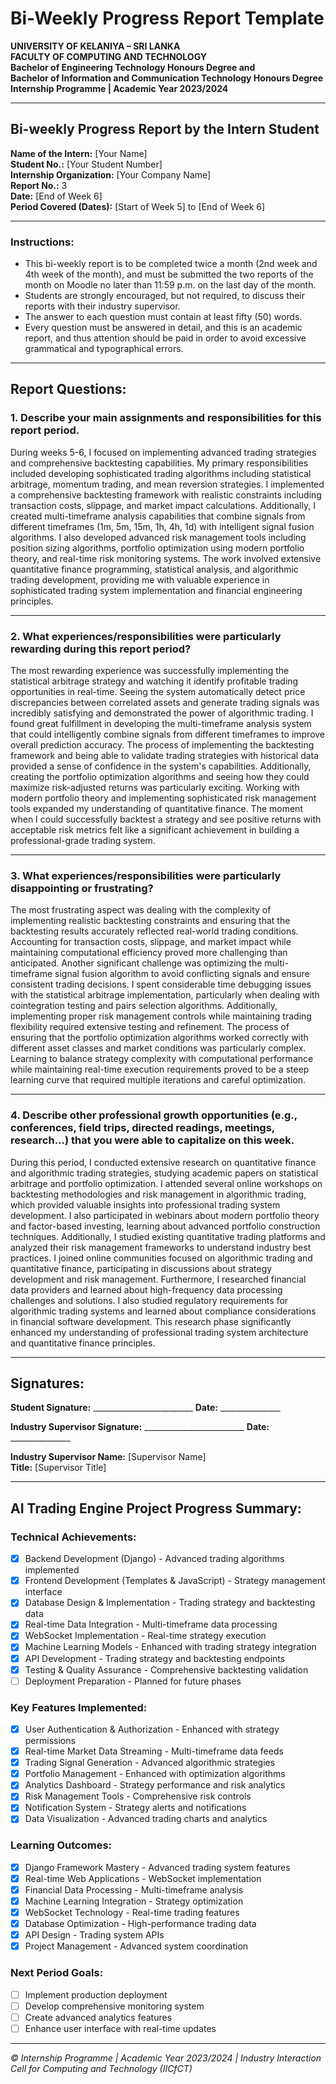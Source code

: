# Bi-Weekly Progress Report Template

**UNIVERSITY OF KELANIYA – SRI LANKA**  
**FACULTY OF COMPUTING AND TECHNOLOGY**  
**Bachelor of Engineering Technology Honours Degree and**  
**Bachelor of Information and Communication Technology Honours Degree**  
**Internship Programme | Academic Year 2023/2024**

---

## Bi-weekly Progress Report by the Intern Student

**Name of the Intern:** [Your Name]  
**Student No.:** [Your Student Number]  
**Internship Organization:** [Your Company Name]  
**Report No.:** 3  
**Date:** [End of Week 6]  
**Period Covered (Dates):** [Start of Week 5] to [End of Week 6]

---

### Instructions:
- This bi-weekly report is to be completed twice a month (2nd week and 4th week of the month), and must be submitted the two reports of the month on Moodle no later than 11:59 p.m. on the last day of the month.
- Students are strongly encouraged, but not required, to discuss their reports with their industry supervisor.
- The answer to each question must contain at least fifty (50) words.
- Every question must be answered in detail, and this is an academic report, and thus attention should be paid in order to avoid excessive grammatical and typographical errors.

---

## Report Questions:

### 1. Describe your main assignments and responsibilities for this report period.

During weeks 5-6, I focused on implementing advanced trading strategies and comprehensive backtesting capabilities. My primary responsibilities included developing sophisticated trading algorithms including statistical arbitrage, momentum trading, and mean reversion strategies. I implemented a comprehensive backtesting framework with realistic constraints including transaction costs, slippage, and market impact calculations. Additionally, I created multi-timeframe analysis capabilities that combine signals from different timeframes (1m, 5m, 15m, 1h, 4h, 1d) with intelligent signal fusion algorithms. I also developed advanced risk management tools including position sizing algorithms, portfolio optimization using modern portfolio theory, and real-time risk monitoring systems. The work involved extensive quantitative finance programming, statistical analysis, and algorithmic trading development, providing me with valuable experience in sophisticated trading system implementation and financial engineering principles.

---

### 2. What experiences/responsibilities were particularly rewarding during this report period?

The most rewarding experience was successfully implementing the statistical arbitrage strategy and watching it identify profitable trading opportunities in real-time. Seeing the system automatically detect price discrepancies between correlated assets and generate trading signals was incredibly satisfying and demonstrated the power of algorithmic trading. I found great fulfillment in developing the multi-timeframe analysis system that could intelligently combine signals from different timeframes to improve overall prediction accuracy. The process of implementing the backtesting framework and being able to validate trading strategies with historical data provided a sense of confidence in the system's capabilities. Additionally, creating the portfolio optimization algorithms and seeing how they could maximize risk-adjusted returns was particularly exciting. Working with modern portfolio theory and implementing sophisticated risk management tools expanded my understanding of quantitative finance. The moment when I could successfully backtest a strategy and see positive returns with acceptable risk metrics felt like a significant achievement in building a professional-grade trading system.

---

### 3. What experiences/responsibilities were particularly disappointing or frustrating?

The most frustrating aspect was dealing with the complexity of implementing realistic backtesting constraints and ensuring that the backtesting results accurately reflected real-world trading conditions. Accounting for transaction costs, slippage, and market impact while maintaining computational efficiency proved more challenging than anticipated. Another significant challenge was optimizing the multi-timeframe signal fusion algorithm to avoid conflicting signals and ensure consistent trading decisions. I spent considerable time debugging issues with the statistical arbitrage implementation, particularly when dealing with cointegration testing and pairs selection algorithms. Additionally, implementing proper risk management controls while maintaining trading flexibility required extensive testing and refinement. The process of ensuring that the portfolio optimization algorithms worked correctly with different asset classes and market conditions was particularly complex. Learning to balance strategy complexity with computational performance while maintaining real-time execution requirements proved to be a steep learning curve that required multiple iterations and careful optimization.

---

### 4. Describe other professional growth opportunities (e.g., conferences, field trips, directed readings, meetings, research...) that you were able to capitalize on this week.

During this period, I conducted extensive research on quantitative finance and algorithmic trading strategies, studying academic papers on statistical arbitrage and portfolio optimization. I attended several online workshops on backtesting methodologies and risk management in algorithmic trading, which provided valuable insights into professional trading system development. I also participated in webinars about modern portfolio theory and factor-based investing, learning about advanced portfolio construction techniques. Additionally, I studied existing quantitative trading platforms and analyzed their risk management frameworks to understand industry best practices. I joined online communities focused on algorithmic trading and quantitative finance, participating in discussions about strategy development and risk management. Furthermore, I researched financial data providers and learned about high-frequency data processing challenges and solutions. I also studied regulatory requirements for algorithmic trading systems and learned about compliance considerations in financial software development. This research phase significantly enhanced my understanding of professional trading system architecture and quantitative finance principles.

---

## Signatures:

**Student Signature:** _________________________ **Date:** _______________

**Industry Supervisor Signature:** _________________________ **Date:** _______________

**Industry Supervisor Name:** [Supervisor Name]  
**Title:** [Supervisor Title]

---

## AI Trading Engine Project Progress Summary:

### Technical Achievements:
- [x] Backend Development (Django) - Advanced trading algorithms implemented
- [x] Frontend Development (Templates & JavaScript) - Strategy management interface
- [x] Database Design & Implementation - Trading strategy and backtesting data
- [x] Real-time Data Integration - Multi-timeframe data processing
- [x] WebSocket Implementation - Real-time strategy execution
- [x] Machine Learning Models - Enhanced with trading strategy integration
- [x] API Development - Trading strategy and backtesting endpoints
- [x] Testing & Quality Assurance - Comprehensive backtesting validation
- [ ] Deployment Preparation - Planned for future phases

### Key Features Implemented:
- [x] User Authentication & Authorization - Enhanced with strategy permissions
- [x] Real-time Market Data Streaming - Multi-timeframe data feeds
- [x] Trading Signal Generation - Advanced algorithmic strategies
- [x] Portfolio Management - Enhanced with optimization algorithms
- [x] Analytics Dashboard - Strategy performance and risk analytics
- [x] Risk Management Tools - Comprehensive risk controls
- [x] Notification System - Strategy alerts and notifications
- [x] Data Visualization - Advanced trading charts and analytics

### Learning Outcomes:
- [x] Django Framework Mastery - Advanced trading system features
- [x] Real-time Web Applications - WebSocket implementation
- [x] Financial Data Processing - Multi-timeframe analysis
- [x] Machine Learning Integration - Strategy optimization
- [x] WebSocket Technology - Real-time trading features
- [x] Database Optimization - High-performance trading data
- [x] API Design - Trading system APIs
- [x] Project Management - Advanced system coordination

### Next Period Goals:
- [ ] Implement production deployment
- [ ] Develop comprehensive monitoring system
- [ ] Create advanced analytics features
- [ ] Enhance user interface with real-time updates

---

*© Internship Programme | Academic Year 2023/2024 | Industry Interaction Cell for Computing and Technology (IICfCT)*







